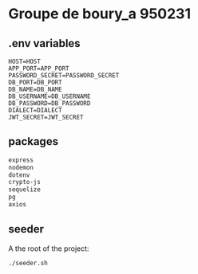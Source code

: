 # Groupe de boury_a 950231
## .env variables
```
HOST=HOST
APP_PORT=APP_PORT
PASSWORD_SECRET=PASSWORD_SECRET
DB_PORT=DB_PORT
DB_NAME=DB_NAME
DB_USERNAME=DB_USERNAME
DB_PASSWORD=DB_PASSWORD
DIALECT=DIALECT
JWT_SECRET=JWT_SECRET
```
## packages
```bash
express
nodemon
dotenv
crypto-js
sequelize
pg
axios 
```

## seeder
A the root of the project:  
```
./seeder.sh
```
